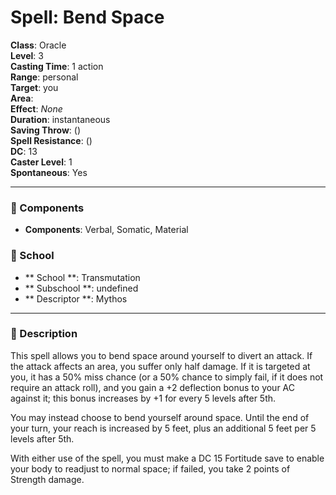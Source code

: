 
# Spell: Bend Space
**Class**: Oracle  
**Level**: 3  
**Casting Time**: 1 action  
**Range**: personal  
**Target**: you  
**Area**:   
**Effect**: _None_  
**Duration**: instantaneous  
**Saving Throw**:  ()  
**Spell Resistance**:  ()  
**DC**: 13  
**Caster Level**: 1  
**Spontaneous**: Yes

---

### 🔮 Components
- **Components**: Verbal, Somatic, Material

### 🏫 School
- ** School **: Transmutation
- ** Subschool **: undefined
- ** Descriptor **: Mythos
---

### 📜 Description
This spell allows you to bend space around yourself to divert an attack. If the attack affects an area, you suffer only half damage. If it is targeted at you, it has a 50% miss chance (or a 50% chance to simply fail, if it does not require an attack roll), and you gain a +2 deflection bonus to your AC against it; this bonus increases by +1 for every 5 levels after 5th.

You may instead choose to bend yourself around space. Until the end of your turn, your reach is increased by 5 feet, plus an additional 5 feet per 5 levels after 5th.

With either use of the spell, you must make a DC 15 Fortitude save to enable your body to readjust to normal space; if failed, you take 2 points of Strength damage.
